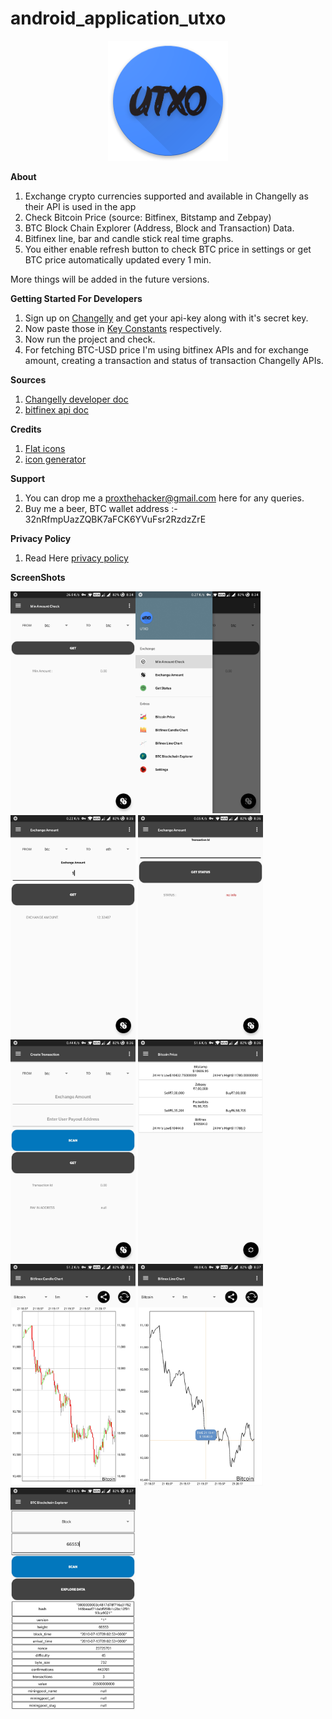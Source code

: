 # android_application_utxo 
<p align="center"> <img src="https://raw.githubusercontent.com/percy-g2/android_application_utxo/master/app/src/main/res/mipmap-xxxhdpi/ic_launcher.png?raw=true"/></p>

**About**
1. Exchange crypto currencies supported and available in Changelly as their API is used in the app
2. Check Bitcoin Price (source: Bitfinex, Bitstamp and Zebpay)
3. BTC Block Chain Explorer (Address, Block and Transaction) Data.
4. Bitfinex line, bar and candle stick real time graphs.
5. You either enable refresh button to check BTC price in settings or get BTC price automatically updated every 1 min.

More things will be added in the future versions.


**Getting Started For Developers**

1. Sign up on [Changelly](https://changelly.com/) and get your api-key along with it's secret key.
2. Now paste those in [Key Constants](https://github.com/percy-g2/android_application_utxo/blob/master/app/src/main/java/com/androidevlinux/percy/UTXO/utils/Constants.java) respectively.
3. Now run the project and check.
4. For fetching BTC-USD price I'm using bitfinex APIs and for exchange amount, creating a transaction and status of transaction Changelly APIs.

**Sources**
1. [Changelly developer doc](https://changelly.com/developers)
2. [bitfinex api doc](https://bitfinex.readme.io/v1/docs)

**Credits**

1. [Flat icons](http://flaticon.com/)
2. [icon generator](https://romannurik.github.io/AndroidAssetStudio/icons-launcher.html#foreground.type=clipart&foreground.clipart=android&foreground.space.trim=1&foreground.space.pad=0.25&foreColor=rgba(96%2C%20125%2C%20139%2C%200)&backColor=rgb(68%2C%20138%2C%20255)&crop=0&backgroundShape=square&effects=none&name=ic_launcher)

**Support**
1. You can drop me a proxthehacker@gmail.com here for any queries.
2. Buy me a beer, BTC  wallet address :- 32nRfmpUazZQBK7aFCK6YVuFsr2RzdzZrE

**Privacy Policy**
1. Read Here [privacy policy](https://github.com/percy-g2/android_application_utxo/blob/master/privacy_policy.html)

**ScreenShots**

<img width="200" alt="portfolio_view" src="https://github.com/percy-g2/android_application_utxo/blob/develop/screenshots/1.jpg"><img width="200" alt="portfolio_view" src="https://github.com/percy-g2/android_application_utxo/blob/develop/screenshots/2.jpg">
<img width="200" alt="portfolio_view" src="https://github.com/percy-g2/android_application_utxo/blob/develop/screenshots/3.jpg">
<img width="200" alt="portfolio_view" src="https://github.com/percy-g2/android_application_utxo/blob/develop/screenshots/4.jpg">
<img width="200" alt="portfolio_view" src="https://github.com/percy-g2/android_application_utxo/blob/develop/screenshots/5.jpg">
<img width="200" alt="portfolio_view" src="https://github.com/percy-g2/android_application_utxo/blob/develop/screenshots/6.jpg">
<img width="200" alt="portfolio_view" src="https://github.com/percy-g2/android_application_utxo/blob/develop/screenshots/7.jpg">
<img width="200" alt="portfolio_view" src="https://github.com/percy-g2/android_application_utxo/blob/develop/screenshots/8.jpg">
<img width="200" alt="portfolio_view" src="https://github.com/percy-g2/android_application_utxo/blob/develop/screenshots/9.jpg">

